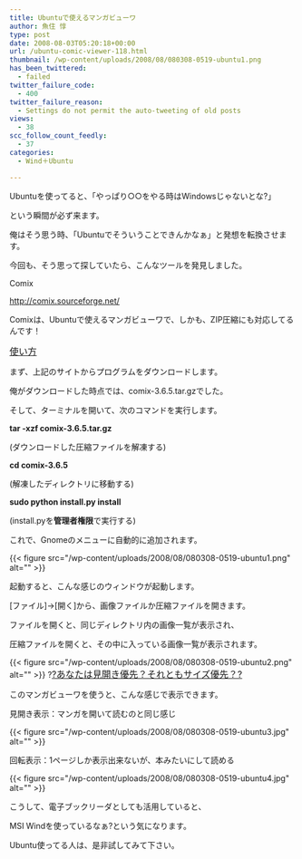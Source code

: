 ```yaml
---
title: Ubuntuで使えるマンガビューワ
author: 魚住 惇
type: post
date: 2008-08-03T05:20:18+00:00
url: /ubuntu-comic-viewer-118.html
thumbnail: /wp-content/uploads/2008/08/080308-0519-ubuntu1.png
has_been_twittered:
  - failed
twitter_failure_code:
  - 400
twitter_failure_reason:
  - Settings do not permit the auto-tweeting of old posts
views:
  - 38
scc_follow_count_feedly:
  - 37
categories:
  - Wind＋Ubuntu

---
```

Ubuntuを使ってると、「やっぱり○○をやる時はWindowsじゃないとな?」

という瞬間が必ず来ます。

俺はそう思う時、「Ubuntuでそういうことできんかなぁ」と発想を転換させます。

今回も、そう思って探していたら、こんなツールを発見しました。

<!--more-->

Comix

http://comix.sourceforge.net/

Comixは、Ubuntuで使えるマンガビューワで、しかも、ZIP圧縮にも対応してるんです！

<span style="font-size: 12pt; text-decoration: underline;">使い方</span>

まず、上記のサイトからプログラムをダウンロードします。

俺がダウンロードした時点では、comix-3.6.5.tar.gzでした。

そして、ターミナルを開いて、次のコマンドを実行します。

**tar -xzf comix-3.6.5.tar.gz**

(ダウンロードした圧縮ファイルを解凍する)

**cd comix-3.6.5**

(解凍したディレクトリに移動する)

**sudo python install.py install**

(install.pyを**管理者権限**で実行する)

これで、Gnomeのメニューに自動的に追加されます。

{{< figure src="/wp-content/uploads/2008/08/080308-0519-ubuntu1.png" alt="" >}} 

起動すると、こんな感じのウィンドウが起動します。

[ファイル]→[開く]から、画像ファイルか圧縮ファイルを開きます。

ファイルを開くと、同じディレクトリ内の画像一覧が表示され、

圧縮ファイルを開くと、その中に入っている画像一覧が表示されます。

{{< figure src="/wp-content/uploads/2008/08/080308-0519-ubuntu2.png" alt="" >}} ?<span style="font-size: 12pt; text-decoration: underline;">?あなたは見開き優先？それともサイズ優先？?</span>

このマンガビューワを使うと、こんな感じで表示できます。

見開き表示：マンガを開いて読むのと同じ感じ

{{< figure src="/wp-content/uploads/2008/08/080308-0519-ubuntu3.jpg" alt="" >}} 

回転表示：1ページしか表示出来ないが、本みたいにして読める

{{< figure src="/wp-content/uploads/2008/08/080308-0519-ubuntu4.jpg" alt="" >}} 

こうして、電子ブックリーダとしても活用していると、

MSI Windを使っているなぁ?という気になります。

Ubuntu使ってる人は、是非試してみて下さい。